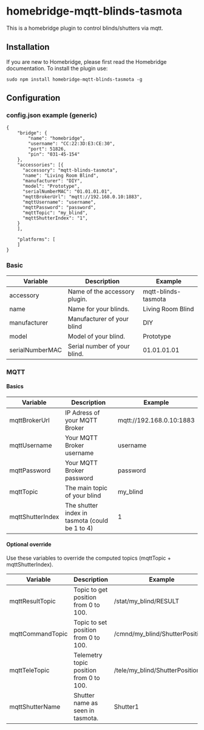 # homebridge-mqtt-blinds-tasmota
This is a homebridge plugin to control blinds/shutters via mqtt.

## Installation

If you are new to Homebridge, please first read the Homebridge documentation. To install the plugin use:
```
sudo npm install homebridge-mqtt-blinds-tasmota -g
```

## Configuration

### config.json example (generic)
```
{
    "bridge": {
        "name": "homebridge",
        "username": "CC:22:3D:E3:CE:30",
        "port": 51826,
        "pin": "031-45-154"
    },
    "accessories": [{
      "accessory": "mqtt-blinds-tasmota",
      "name": "Living Room Blind",
      "manufacturer": "DIY",
      "model": "Prototype",
      "serialNumberMAC": "01.01.01.01",
      "mqttBrokerUrl": "mqtt://192.168.0.10:1883",
      "mqttUsername": "username",
      "mqttPassword": "password",
      "mqttTopic": "my_blind",
      "mqttShutterIndex": "1",
    }
    ],

    "platforms": [
    ]
}
```
### Basic
| Variable | Description | Example |
| --- | --- | --- |
| accessory | Name of the accessory plugin. | mqtt-blinds-tasmota |
| name | Name for your blinds. | Living Room Blind |
| manufacturer | Manufacturer of your blind | DIY |
| model | Model of your blind. | Prototype |
| serialNumberMAC | Serial number of your blind. | 01.01.01.01 |

### MQTT
#### Basics
| Variable | Description | Example |
| --- | --- | --- |
| mqttBrokerUrl| IP Adress of your MQTT Broker | mqtt://192.168.0.10:1883 |
| mqttUsername | Your MQTT Broker username | username |
| mqttPassword | Your MQTT Broker password | password|
| mqttTopic | The main topic of your blind | my_blind |
| mqttShutterIndex | The shutter index in tasmota (could be 1 to 4) | 1 |

#### Optional override
Use these variables to override the computed topics (mqttTopic + mqttShutterIndex). 

| Variable | Description | Example | Default Value
| --- | --- | --- | --- |
| mqttResultTopic | Topic to get position from 0 to 100. | /stat/my_blind/RESULT | /stat/{mqttTopic}/RESULT |
| mqttCommandTopic | Topic to set position from 0 to 100. | /cmnd/my_blind/ShutterPosition1 | /cmnd/{mqttTopic}/ShutterPosition{mqttShutterIndex} |
| mqttTeleTopic | Telemetry topic position from 0 to 100. | /tele/my_blind/ShutterPosition1 | /tele/{mqttTopic}/ShutterPosition{mqttShutterIndex} |
| mqttShutterName | Shutter name as seen in tasmota. | Shutter1 | Shutter{mqttShutterIndex} |
